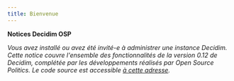 ```yaml
---
title: Bienvenue
---
```



**Notices Decidim OSP**

*Vous avez installé ou avez été invité-e à administrer une instance Decidim. Cette notice couvre l'ensemble des fonctionnalités de la version 0.12 de Decidim, complétée par les développements réalisés par Open Source Politics. Le code source est accessible [à cette adresse](https://github.com/OpenSourcePolitics/decidim).*
